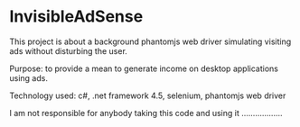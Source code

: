 InvisibleAdSense
================

This project is about a background phantomjs web driver simulating visiting ads without disturbing the user.

Purpose: to provide a mean to generate income on desktop applications using ads.

Technology used: c#, .net framework 4.5, selenium, phantomjs web driver


I am not responsible for anybody taking this code and using it ..................
